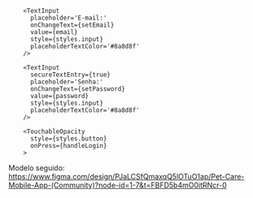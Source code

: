         <TextInput 
          placeholder='E-mail:'
          onChangeText={setEmail}
          value={email}
          style={styles.input}
          placeholderTextColor='#8a8d8f'
        />

        <TextInput 
          secureTextEntry={true}
          placeholder='Senha:'
          onChangeText={setPassword}
          value={password}
          style={styles.input}
          placeholderTextColor='#8a8d8f'
        />

        <TouchableOpacity 
          style={styles.button}
          onPress={handleLogin}
        >



Modelo seguido: 
  https://www.figma.com/design/PJaLCSfQmaxqQ5lOTuO1ap/Pet-Care-Mobile-App-(Community)?node-id=1-7&t=FBFD5b4mO0itRNcr-0